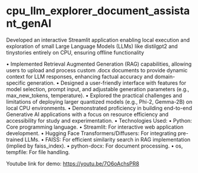 # cpu_llm_explorer_document_assistant_genAI
Developed an interactive Streamlit application enabling local execution and exploration of small Large Language Models (LLMs) like distilgpt2 and tinystories entirely on CPU, ensuring offline functionality

•	Implemented Retrieval Augmented Generation (RAG) capabilities, allowing users to upload and process custom .docx documents to provide dynamic context for LLM responses, enhancing factual accuracy and domain-specific generation.
•	Designed a user-friendly interface with features for model selection, prompt input, and adjustable generation parameters (e.g., max_new_tokens, temperature).
•	Explored the practical challenges and limitations of deploying larger quantized models (e.g., Phi-2, Gemma-2B) on local CPU environments.
•	Demonstrated proficiency in building end-to-end Generative AI applications with a focus on resource efficiency and accessibility for study and experimentation.
•	Technologies Used:
•	Python: Core programming language.
•	Streamlit: For interactive web application development.
•	Hugging Face Transformers/Diffusers: For integrating pre-trained LLMs.
•	FAISS: For efficient similarity search in RAG implementation (implied by faiss_index).
•	python-docx: For document processing.
•	os, tempfile: For file handling.

Youtube link for demo: https://youtu.be/7O6oAchsPR8

